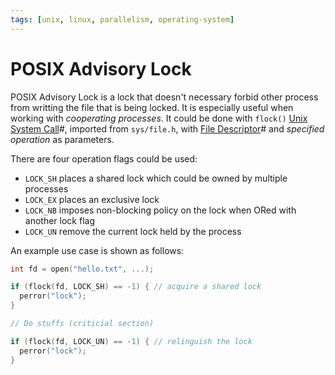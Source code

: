 ```yaml
---
tags: [unix, linux, parallelism, operating-system]
---
```


# POSIX Advisory Lock

POSIX Advisory Lock is a lock that doesn't necessary forbid other process from
writting the file that is being locked. It is especially useful when working
with *cooperating processes*. It could be done with `flock()` [Unix System Call](202210062303.md)#,
imported from `sys/file.h`, with [File Descriptor](202210172248.md)# and
*specified operation* as parameters.

There are four operation flags could be used:
- `LOCK_SH` places a shared lock which could be owned by multiple processes
- `LOCK_EX` places an exclusive lock
- `LOCK_NB` imposes non-blocking policy on the lock when ORed with another lock
  flag
- `LOCK_UN` remove the current lock held by the process

An example use case is shown as follows:

```c
int fd = open("hello.txt", ...);

if (flock(fd, LOCK_SH) == -1) { // acquire a shared lock
  perror("lock");
}

// Do stuffs (criticial section)

if (flock(fd, LOCK_UN) == -1) { // relinguish the lock
  perror("lock");
}
```
